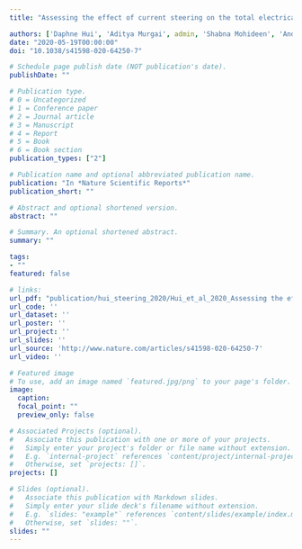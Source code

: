 ```yaml
---
title: "Assessing the effect of current steering on the total electrical energy delivered and ambulation in Parkinson’s disease"

authors: ['Daphne Hui', 'Aditya Murgai', admin, 'Shabna Mohideen', 'Andrew Parrent', 'Mandar Jog']
date: "2020-05-19T00:00:00"
doi: "10.1038/s41598-020-64250-7"

# Schedule page publish date (NOT publication's date).
publishDate: ""

# Publication type.
# 0 = Uncategorized
# 1 = Conference paper
# 2 = Journal article
# 3 = Manuscript
# 4 = Report
# 5 = Book
# 6 = Book section
publication_types: ["2"]

# Publication name and optional abbreviated publication name.
publication: "In *Nature Scientific Reports*"
publication_short: ""

# Abstract and optional shortened version.
abstract: ""

# Summary. An optional shortened abstract.
summary: ""

tags:
- ""
featured: false

# links:
url_pdf: "publication/hui_steering_2020/Hui_et_al_2020_Assessing the effect of current steering on the total electrical energy.pdf"
url_code: ''
url_dataset: ''
url_poster: ''
url_project: ''
url_slides: ''
url_source: 'http://www.nature.com/articles/s41598-020-64250-7'
url_video: ''

# Featured image
# To use, add an image named `featured.jpg/png` to your page's folder. 
image:
  caption: 
  focal_point: ""
  preview_only: false

# Associated Projects (optional).
#   Associate this publication with one or more of your projects.
#   Simply enter your project's folder or file name without extension.
#   E.g. `internal-project` references `content/project/internal-project/index.md`.
#   Otherwise, set `projects: []`.
projects: []

# Slides (optional).
#   Associate this publication with Markdown slides.
#   Simply enter your slide deck's filename without extension.
#   E.g. `slides: "example"` references `content/slides/example/index.md`.
#   Otherwise, set `slides: ""`.
slides: ""
---
```

